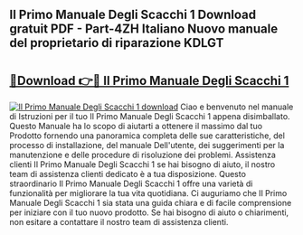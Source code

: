 ## Il Primo Manuale Degli Scacchi 1 Download gratuit PDF - Part-4ZH Italiano Nuovo manuale del proprietario di riparazione KDLGT

# <h2><a href="http://dffom9.blite.top/?on=Il+Primo+Manuale+Degli+Scacchi+1">🔗Download 👉🔴 Il Primo Manuale Degli Scacchi 1</a></h2>

[![Il Primo Manuale Degli Scacchi 1 download](https://i.imgur.com/lujVjoI.png)](http://dffom9.blite.top/?on=Il+Primo+Manuale+Degli+Scacchi+1)
Ciao e benvenuto nel manuale di Istruzioni per il tuo Il Primo Manuale Degli Scacchi 1 appena disimballato. Questo Manuale ha lo scopo di aiutarti a ottenere il massimo dal tuo Prodotto fornendo una panoramica completa delle sue caratteristiche, del processo di installazione, del manuale Dell'utente, dei suggerimenti per la manutenzione e delle procedure di risoluzione dei problemi. Assistenza clienti Il Primo Manuale Degli Scacchi 1 se hai bisogno di aiuto, il nostro team di assistenza clienti dedicato è a tua disposizione. Questo straordinario Il Primo Manuale Degli Scacchi 1 offre una varietà di funzionalità per migliorare la tua vita quotidiana. Ci auguriamo che Il Primo Manuale Degli Scacchi 1 sia stata una guida chiara e di facile comprensione per iniziare con il tuo nuovo prodotto. Se hai bisogno di aiuto o chiarimenti, non esitare a contattare il nostro team di assistenza clienti.
